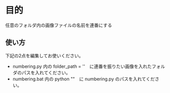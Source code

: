 # 目的
任意のフォルダ内の画像ファイルの名前を連番にする

## 使い方
下記の2点を編集してお使いください。
- numbering.py  内の folder_path = ''　に連番を振りたい画像を入れたフォルダのパスを入れてください。
- numbering.bat 内の python ""　に numbering.py のパスを入れてください。

